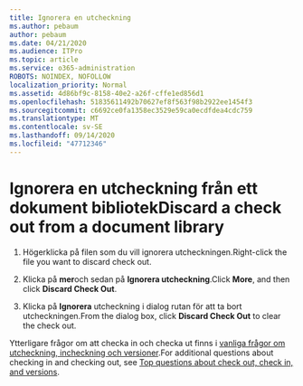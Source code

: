 ```yaml
---
title: Ignorera en utcheckning
ms.author: pebaum
author: pebaum
ms.date: 04/21/2020
ms.audience: ITPro
ms.topic: article
ms.service: o365-administration
ROBOTS: NOINDEX, NOFOLLOW
localization_priority: Normal
ms.assetid: 4d86bf9c-8158-40e2-a26f-cffe1ed856d1
ms.openlocfilehash: 51835611492b70627ef8f563f98b2922ee1454f3
ms.sourcegitcommit: c6692ce0fa1358ec3529e59ca0ecdfdea4cdc759
ms.translationtype: MT
ms.contentlocale: sv-SE
ms.lasthandoff: 09/14/2020
ms.locfileid: "47712346"
---
```

# <a name="discard-a-check-out-from-a-document-library"></a><span data-ttu-id="f33fa-102">Ignorera en utcheckning från ett dokument bibliotek</span><span class="sxs-lookup"><span data-stu-id="f33fa-102">Discard a check out from a document library</span></span>

1. <span data-ttu-id="f33fa-103">Högerklicka på filen som du vill ignorera utcheckningen.</span><span class="sxs-lookup"><span data-stu-id="f33fa-103">Right-click the file you want to discard check out.</span></span>
    
2. <span data-ttu-id="f33fa-104">Klicka på **mer**och sedan på **Ignorera utcheckning**.</span><span class="sxs-lookup"><span data-stu-id="f33fa-104">Click **More**, and then click **Discard Check Out**.</span></span> 
    
3. <span data-ttu-id="f33fa-105">Klicka på **Ignorera** utcheckning i dialog rutan för att ta bort utcheckningen.</span><span class="sxs-lookup"><span data-stu-id="f33fa-105">From the dialog box, click **Discard Check Out** to clear the check out.</span></span> 
    
<span data-ttu-id="f33fa-106">Ytterligare frågor om att checka in och checka ut finns i [vanliga frågor om utcheckning, incheckning och versioner](https://go.microsoft.com/fwlink/?linkid=2018786).</span><span class="sxs-lookup"><span data-stu-id="f33fa-106">For additional questions about checking in and checking out, see [Top questions about check out, check in, and versions](https://go.microsoft.com/fwlink/?linkid=2018786).</span></span>
  

